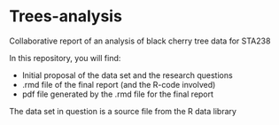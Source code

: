 # Trees-analysis
Collaborative report of an analysis of black cherry tree data for STA238

In this repository, you will find:
- Initial proposal of the data set and the research questions
- .rmd file of the final report (and the R-code involved)
- pdf file generated by the .rmd file for the final report

The data set in question is a source file from the R data library
